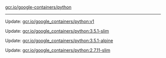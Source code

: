 [gcr.io/google-containers/python](https://hub.docker.com/r/cruse/python/tags/) 

----
Update: [gcr.io/google_containers/python:v1](https://hub.docker.com/r/cruse/python/tags/)

Update: [gcr.io/google_containers/python:3.5.1-slim](https://hub.docker.com/r/cruse/python/tags/)

Update: [gcr.io/google_containers/python:3.5.1-alpine](https://hub.docker.com/r/cruse/python/tags/)

Update: [gcr.io/google_containers/python:2.7.11-slim](https://hub.docker.com/r/cruse/python/tags/)


